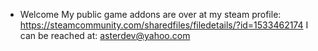 - Welcome
My public game addons are over at my steam profile: https://steamcommunity.com/sharedfiles/filedetails/?id=1533462174
I can be reached at: asterdev@yahoo.com

<!---
bismuth2/bismuth2 is a ✨ special ✨ repository because its `README.md` (this file) appears on your GitHub profile.
You can click the Preview link to take a look at your changes.
--->
